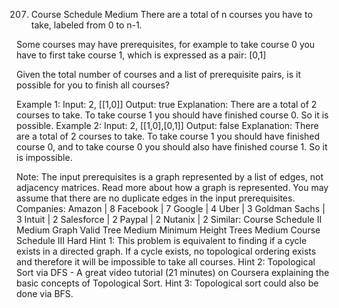 207. Course Schedule
Medium
There are a total of n courses you have to take, labeled from 0 to n-1.

Some courses may have prerequisites, for example to take course 0 you have to first take course 1, which is expressed as a pair: [0,1]

Given the total number of courses and a list of prerequisite pairs, is it possible for you to finish all courses?

Example 1:
Input: 2, [[1,0]] 
Output: true
Explanation: There are a total of 2 courses to take. 
             To take course 1 you should have finished course 0. So it is possible.
Example 2:
Input: 2, [[1,0],[0,1]]
Output: false
Explanation: There are a total of 2 courses to take.  To take course 1 you should have finished course 0, and to take course 0 you should also have finished course 1. So it is impossible.

Note:
The input prerequisites is a graph represented by a list of edges, not adjacency matrices. Read more about how a graph is represented.
You may assume that there are no duplicate edges in the input prerequisites.
Companies: Amazon | 8 Facebook | 7 Google | 4 Uber | 3 Goldman Sachs | 3 Intuit | 2 Salesforce | 2 Paypal | 2 Nutanix | 2
Similar:
Course Schedule II Medium
Graph Valid Tree Medium
Minimum Height Trees Medium
Course Schedule III Hard
Hint 1:
This problem is equivalent to finding if a cycle exists in a directed graph. If a cycle exists, no topological ordering exists and therefore it will be impossible to take all courses.
Hint 2:
Topological Sort via DFS - A great video tutorial (21 minutes) on Coursera explaining the basic concepts of Topological Sort.
Hint 3:
Topological sort could also be done via BFS.
